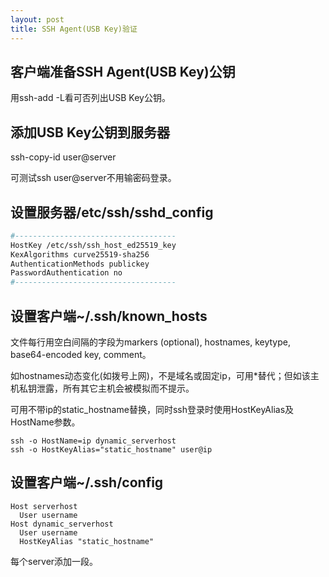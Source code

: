 ```yaml
---
layout: post
title: SSH Agent(USB Key)验证
---
```


## 客户端准备SSH Agent(USB Key)公钥  

用ssh-add -L看可否列出USB Key公钥。


## 添加USB Key公钥到服务器

ssh-copy-id user@server

可测试ssh user@server不用输密码登录。



## 设置服务器/etc/ssh/sshd_config
```bash
#------------------------------------
HostKey /etc/ssh/ssh_host_ed25519_key
KexAlgorithms curve25519-sha256
AuthenticationMethods publickey
PasswordAuthentication no
#------------------------------------
```



## 设置客户端~/.ssh/known_hosts
文件每行用空白间隔的字段为markers (optional), hostnames, keytype, base64-encoded key, comment。  

如hostnames动态变化(如拨号上网)，不是域名或固定ip，可用*替代；但如该主机私钥泄露，所有其它主机会被模拟而不提示。

可用不带ip的static_hostname替换，同时ssh登录时使用HostKeyAlias及HostName参数。

```
ssh -o HostName=ip dynamic_serverhost
ssh -o HostKeyAlias="static_hostname" user@ip
```


## 设置客户端~/.ssh/config

```
Host serverhost
  User username
Host dynamic_serverhost
  User username
  HostKeyAlias "static_hostname"
```
每个server添加一段。
